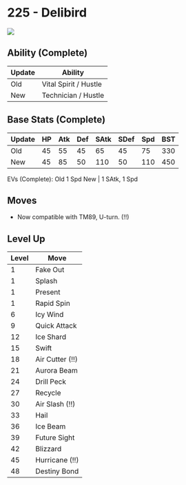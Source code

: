 # 225 - Delibird
![][225]

## Ability (Complete)

Update | Ability
---    | ---
Old    | Vital Spirit / Hustle
New    | Technician / Hustle

## Base Stats (Complete)

Update | HP | Atk | Def | SAtk | SDef | Spd | BST
---    | ---| --- | --- | ---  | ---  | --- | ---
Old    | 45 |  55 |  45 |  65  |  45  |  75  |  330
New    | 45 |  85 |  50 |  110  |  50  |  110  |  450

EVs (Complete):
Old     1 Spd
New    | 1 SAtk, 1 Spd

## Moves

 - Now compatible with TM89, U-turn. (!!)

## Level Up

Level | Move
---   | ---
  1   | Fake Out
  1   | Splash
  1   | Present
  1   | Rapid Spin
  6   | Icy Wind
  9   | Quick Attack
 12   | Ice Shard
 15   | Swift
 18   | Air Cutter (!!)
 21   | Aurora Beam
 24   | Drill Peck
 27   | Recycle
 30   | Air Slash (!!)
 33   | Hail
 36   | Ice Beam
 39   | Future Sight
 42   | Blizzard
 45   | Hurricane (!!)
 48   | Destiny Bond



[225]: ../img/pokemon/225.png
